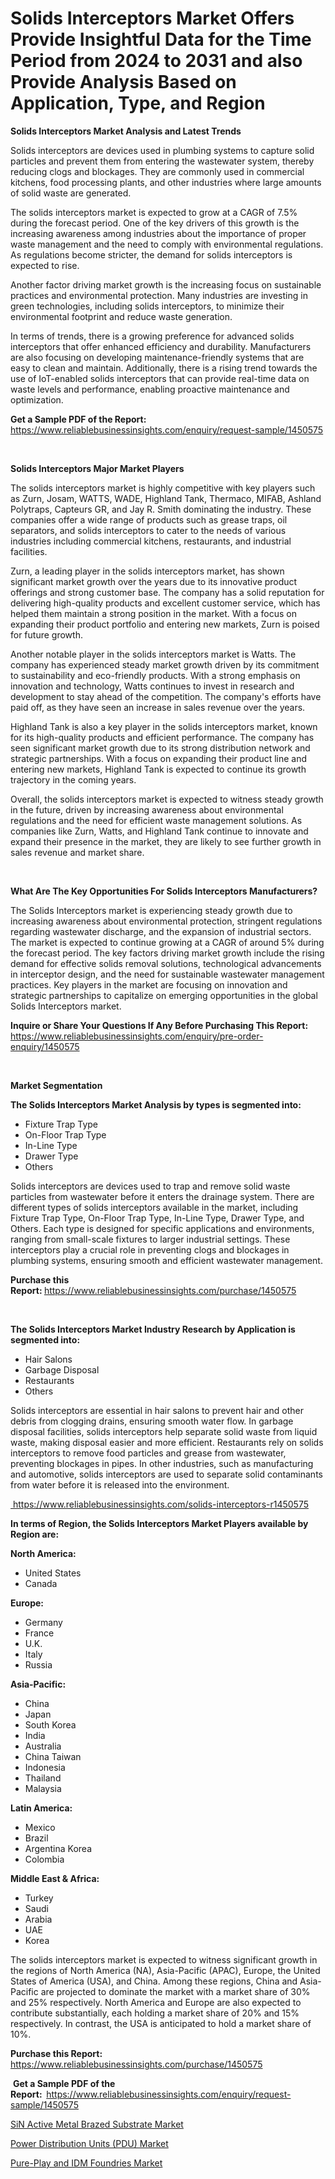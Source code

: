 <p><h1>Solids Interceptors Market Offers Provide Insightful Data for the Time Period from 2024 to 2031 and also Provide Analysis Based on Application, Type, and Region</h1></p><p><strong>Solids Interceptors Market Analysis and Latest Trends</strong></p>
<p><p>Solids interceptors are devices used in plumbing systems to capture solid particles and prevent them from entering the wastewater system, thereby reducing clogs and blockages. They are commonly used in commercial kitchens, food processing plants, and other industries where large amounts of solid waste are generated.</p><p>The solids interceptors market is expected to grow at a CAGR of 7.5% during the forecast period. One of the key drivers of this growth is the increasing awareness among industries about the importance of proper waste management and the need to comply with environmental regulations. As regulations become stricter, the demand for solids interceptors is expected to rise.</p><p>Another factor driving market growth is the increasing focus on sustainable practices and environmental protection. Many industries are investing in green technologies, including solids interceptors, to minimize their environmental footprint and reduce waste generation.</p><p>In terms of trends, there is a growing preference for advanced solids interceptors that offer enhanced efficiency and durability. Manufacturers are also focusing on developing maintenance-friendly systems that are easy to clean and maintain. Additionally, there is a rising trend towards the use of IoT-enabled solids interceptors that can provide real-time data on waste levels and performance, enabling proactive maintenance and optimization.</p></p>
<p><strong>Get a Sample PDF of the Report:&nbsp;</strong> <a href="https://www.reliablebusinessinsights.com/enquiry/request-sample/1450575">https://www.reliablebusinessinsights.com/enquiry/request-sample/1450575</a></p>
<p>&nbsp;</p>
<p><strong>Solids Interceptors Major Market Players</strong></p>
<p><p>The solids interceptors market is highly competitive with key players such as Zurn, Josam, WATTS, WADE, Highland Tank, Thermaco, MIFAB, Ashland Polytraps, Capteurs GR, and Jay R. Smith dominating the industry. These companies offer a wide range of products such as grease traps, oil separators, and solids interceptors to cater to the needs of various industries including commercial kitchens, restaurants, and industrial facilities.</p><p>Zurn, a leading player in the solids interceptors market, has shown significant market growth over the years due to its innovative product offerings and strong customer base. The company has a solid reputation for delivering high-quality products and excellent customer service, which has helped them maintain a strong position in the market. With a focus on expanding their product portfolio and entering new markets, Zurn is poised for future growth.</p><p>Another notable player in the solids interceptors market is Watts. The company has experienced steady market growth driven by its commitment to sustainability and eco-friendly products. With a strong emphasis on innovation and technology, Watts continues to invest in research and development to stay ahead of the competition. The company's efforts have paid off, as they have seen an increase in sales revenue over the years.</p><p>Highland Tank is also a key player in the solids interceptors market, known for its high-quality products and efficient performance. The company has seen significant market growth due to its strong distribution network and strategic partnerships. With a focus on expanding their product line and entering new markets, Highland Tank is expected to continue its growth trajectory in the coming years.</p><p>Overall, the solids interceptors market is expected to witness steady growth in the future, driven by increasing awareness about environmental regulations and the need for efficient waste management solutions. As companies like Zurn, Watts, and Highland Tank continue to innovate and expand their presence in the market, they are likely to see further growth in sales revenue and market share.</p></p>
<p>&nbsp;</p>
<p><strong>What Are The Key Opportunities For Solids Interceptors Manufacturers?</strong></p>
<p><p>The Solids Interceptors market is experiencing steady growth due to increasing awareness about environmental protection, stringent regulations regarding wastewater discharge, and the expansion of industrial sectors. The market is expected to continue growing at a CAGR of around 5% during the forecast period. The key factors driving market growth include the rising demand for effective solids removal solutions, technological advancements in interceptor design, and the need for sustainable wastewater management practices. Key players in the market are focusing on innovation and strategic partnerships to capitalize on emerging opportunities in the global Solids Interceptors market.</p></p>
<p><strong>Inquire or Share Your Questions If Any Before Purchasing This Report:</strong> <a href="https://www.reliablebusinessinsights.com/enquiry/pre-order-enquiry/1450575">https://www.reliablebusinessinsights.com/enquiry/pre-order-enquiry/1450575</a></p>
<p>&nbsp;</p>
<p><strong>Market Segmentation</strong></p>
<p><strong>The Solids Interceptors Market Analysis by types is segmented into:</strong></p>
<p><ul><li>Fixture Trap Type</li><li>On-Floor Trap Type</li><li>In-Line Type</li><li>Drawer Type</li><li>Others</li></ul></p>
<p><p>Solids interceptors are devices used to trap and remove solid waste particles from wastewater before it enters the drainage system. There are different types of solids interceptors available in the market, including Fixture Trap Type, On-Floor Trap Type, In-Line Type, Drawer Type, and Others. Each type is designed for specific applications and environments, ranging from small-scale fixtures to larger industrial settings. These interceptors play a crucial role in preventing clogs and blockages in plumbing systems, ensuring smooth and efficient wastewater management.</p></p>
<p><strong>Purchase this Report:&nbsp;</strong><a href="https://www.reliablebusinessinsights.com/purchase/1450575">https://www.reliablebusinessinsights.com/purchase/1450575</a></p>
<p>&nbsp;</p>
<p><strong>The Solids Interceptors Market Industry Research by Application is segmented into:</strong></p>
<p><ul><li>Hair Salons</li><li>Garbage Disposal</li><li>Restaurants</li><li>Others</li></ul></p>
<p><p>Solids interceptors are essential in hair salons to prevent hair and other debris from clogging drains, ensuring smooth water flow. In garbage disposal facilities, solids interceptors help separate solid waste from liquid waste, making disposal easier and more efficient. Restaurants rely on solids interceptors to remove food particles and grease from wastewater, preventing blockages in pipes. In other industries, such as manufacturing and automotive, solids interceptors are used to separate solid contaminants from water before it is released into the environment.</p></p>
<p><a href="https://www.reliablebusinessinsights.com/solids-interceptors-r1450575">&nbsp;https://www.reliablebusinessinsights.com/solids-interceptors-r1450575</a></p>
<p><strong>In terms of Region, the Solids Interceptors Market Players available by Region are:</strong></p>
<p>
    <p> <strong> North America: </strong>
        <ul>
            <li>United States</li>
            <li>Canada</li>
        </ul>
        </p> 
    <p> <strong> Europe: </strong>
        <ul>
            <li>Germany</li>
            <li>France</li>
            <li>U.K.</li>
            <li>Italy</li>
            <li>Russia</li>
        </ul>
        </p> 
    <p> <strong> Asia-Pacific: </strong>
        <ul>
            <li>China</li>
            <li>Japan</li>
            <li>South Korea</li>
            <li>India</li>
            <li>Australia</li>
            <li>China Taiwan</li>
            <li>Indonesia</li>
            <li>Thailand</li>
            <li>Malaysia</li>
        </ul>
        </p> 
    <p> <strong> Latin America: </strong>
        <ul>
            <li>Mexico</li>
            <li>Brazil</li>
            <li>Argentina Korea</li>
            <li>Colombia</li>
        </ul>
        </p> 
    <p> <strong> Middle East & Africa: </strong>
        <ul>
            <li>Turkey</li>
            <li>Saudi</li>
            <li>Arabia</li>
            <li>UAE</li>
            <li>Korea</li>
        </ul>
    </p>
    </p>
<p><p>The solids interceptors market is expected to witness significant growth in the regions of North America (NA), Asia-Pacific (APAC), Europe, the United States of America (USA), and China. Among these regions, China and Asia-Pacific are projected to dominate the market with a market share of 30% and 25% respectively. North America and Europe are also expected to contribute substantially, each holding a market share of 20% and 15% respectively. In contrast, the USA is anticipated to hold a market share of 10%.</p></p>
<p><strong>Purchase this Report: </strong><a href="https://www.reliablebusinessinsights.com/purchase/1450575">https://www.reliablebusinessinsights.com/purchase/1450575</a></p>
<p>&nbsp;<strong>Get a Sample PDF of the Report:&nbsp;&nbsp;</strong><a href="https://www.reliablebusinessinsights.com/enquiry/request-sample/1450575">https://www.reliablebusinessinsights.com/enquiry/request-sample/1450575</a></p>
<p><strong></strong></p>
<p><p><a href="https://github.com/trackie2000/Market-Research-Report-List-1/blob/main/sin-active-metal-brazed-substrate-market.md">SiN Active Metal Brazed Substrate Market</a></p><p><a href="https://github.com/tiannaStark1/Market-Research-Report-List-1/blob/main/power-distribution-units-pdu-market.md">Power Distribution Units (PDU) Market</a></p><p><a href="https://github.com/ferandochandle/Market-Research-Report-List-1/blob/main/pure-play-and-idm-foundries-market.md">Pure-Play and IDM Foundries Market</a></p></p>